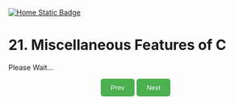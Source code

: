 
[![Home Static Badge](https://img.shields.io/badge/%F0%9F%8F%A0-Home-maker?style=plastic&labelColor=grey&color=black)
](https://baponkar.github.io/Learning-C)

# 21. Miscellaneous Features of C

Please Wait...



<div style="text-align: center;">
    <button type="button" onclick="window.location.href='https://baponkar.github.io/Learning-C/Files-in-C/Files-in-C';" style="background-color: #4CAF50; color: white; padding: 10px 20px; border: none; border-radius: 5px; cursor: pointer;">
       Prev
    </button>
     <button type="button" onclick="window.location.href='https://baponkar.github.io/Learning-C/';" style="background-color: #4CAF50; color: white; padding: 10px 20px; border: none; border-radius: 5px; cursor: pointer;">
       Next
    </button>
</div>